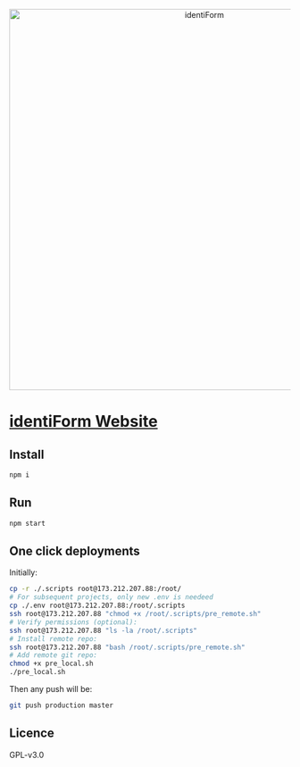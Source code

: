 <p align="center">
  <a href="https://identiform.com/">
    <img alt="identiForm" src="https://github.com/Identiform/token_sale_starter/blob/master/media/logo.png" width="683">
  </a>
</p>

# [identiForm Website](https://identiform.com/)

## Install

```bash
npm i
```

## Run

```bash
npm start
```

## One click deployments

Initially:

```bash
cp -r ./.scripts root@173.212.207.88:/root/
# For subsequent projects, only new .env is needeed
cp ./.env root@173.212.207.88:/root/.scripts
ssh root@173.212.207.88 "chmod +x /root/.scripts/pre_remote.sh"
# Verify permissions (optional):
ssh root@173.212.207.88 "ls -la /root/.scripts"
# Install remote repo:
ssh root@173.212.207.88 "bash /root/.scripts/pre_remote.sh"
# Add remote git repo:
chmod +x pre_local.sh
./pre_local.sh
```

Then any push will be:

```bash
git push production master
```

## Licence

GPL-v3.0
